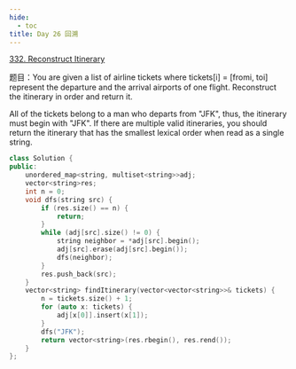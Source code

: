 ```yaml
---
hide:
  - toc
title: Day 26 回溯
---
```


[332. Reconstruct Itinerary](https://leetcode.cn/problems/reconstruct-itinerary/)

题目：You are given a list of airline tickets where tickets[i] = [fromi, toi] represent the departure and the arrival airports of one flight. Reconstruct the itinerary in order and return it.

All of the tickets belong to a man who departs from "JFK", thus, the itinerary must begin with "JFK". If there are multiple valid itineraries, you should return the itinerary that has the smallest lexical order when read as a single string.

```cpp
class Solution {
public:
    unordered_map<string, multiset<string>>adj;
    vector<string>res;
    int n = 0;
    void dfs(string src) {
        if (res.size() == n) {
            return;
        }
        while (adj[src].size() != 0) {
            string neighbor = *adj[src].begin();
            adj[src].erase(adj[src].begin());
            dfs(neighbor);
        }
        res.push_back(src);
    }
    vector<string> findItinerary(vector<vector<string>>& tickets) {
        n = tickets.size() + 1;
        for (auto x: tickets) {
            adj[x[0]].insert(x[1]);
        }
        dfs("JFK");
        return vector<string>(res.rbegin(), res.rend());
    }
};
```